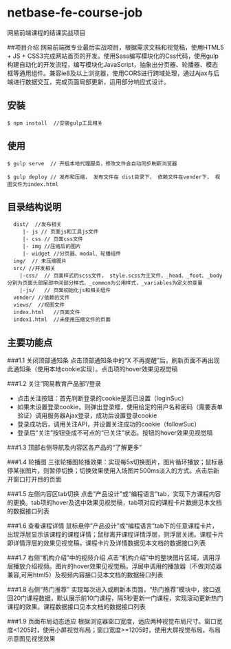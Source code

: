 # netbase-fe-course-job
网易前端课程的结课实战项目

##项目介绍
网易前端微专业最后实战项目，根据需求文档和视觉稿，使用HTML5 + JS + CSS3完成网站首页的开发。使用Sass编写模块化的Css代码，使用gulp构建自动化的开发流程，编写模块化JavaScript，抽象出分页器、轮播器、模态框等通用组件。兼容ie8及以上浏览器，使用CORS进行跨域处理，通过Ajax与后端进行数据交互，完成页面局部更新，运用部分响应式设计。

## 安装

```
$ npm install  //安装gulp工具相关
```


## 使用

```
$ gulp serve  // 开启本地代理服务，修改文件会自动同步刷新浏览器

$ gulp deploy // 发布和压缩， 发布文件在 dist目录下， 依赖文件在vender下， 视图文件为index.html
```


## 目录结构说明

``` 
  dist/  //发布相关
     |- js // 页面js和工具js文件
     |- css // 页面css文件
     |- img //压缩后的图片
     |- widget //分页器、modal、轮播组件
  img/  // 未压缩图片
  src/ //开发相关
    |-css/  // 页面样式的scss文件， style.scss为主文件，_head、_foot、_body分别为页面头部尾部中间部分样式，_common为公用样式，_variables为定义的变量
    |-js/   // 页面初始化js和相关组件
  vender/ //依赖的文件
  views/  //视图文件
  index.html   //页面文件
  index1.html  //未使用压缩文件的页面
```


## 主要功能点

###1.1  关闭顶部通知条
点击顶部通知条中的“X 不再提醒”后，刷新页面不再出现此通知条（使用本地cookie实现）。点击项的hover效果见视觉稿

###1.2  关注“网易教育产品部”/登录
* 点击关注按钮：首先判断登录的cookie是否已设置（loginSuc）
* 如果未设置登录cookie，则弹出登录框，使用给定的用户名和密码（需要表单验证）调用服务器Ajax登录，成功后设置登录cookie
* 登录成功后，调用关注API，并设置关注成功的cookie（followSuc）
* 登录后“关注”按钮变成不可点的“已关注”状态。按钮的hover效果见视觉稿

###1.3  顶部右侧导航及内容区各产品的“了解更多”

###1.4  轮播图
三张轮播图轮播效果：实现每5s切换图片，图片循环播放；鼠标悬停某张图片，则暂停切换；切换效果使用入场图片500ms淡入的方式。点击后新开窗口打开目的页面

###1.5   左侧内容区tab切换
点击“产品设计”或“编程语言”tab，实现下方课程内容的更换。tab项的hover及选中效果见视觉稿，tab项对应的课程卡片数据见本文档的数据接口列表

###1.6  查看课程详情
鼠标悬停“产品设计”或“编程语言”tab下的任意课程卡片，出现浮层显示该课程的课程详情；鼠标离开课程详情浮层，则浮层关闭。课程卡片即详情浮层的效果见视觉稿，课程卡片及详情数据见本文档的数据接口列表

###1.7  右侧“机构介绍”中的视频介绍
点击“机构介绍”中的整块图片区域，调用浮层播放介绍视频。图片的hover效果见视觉稿，浮层中调用的播放器（不做浏览器兼容,可用html5）及视频内容接口见本文档的数据接口列表

###1.8  右侧“热门推荐”
实现每次进入或刷新本页面，“热门推荐”模块中，接口返回20门课程数据，默认展示前10门课程，隔5秒更新一门课程，实现滚动更新热门课程的效果。课程数据接口见本文档的数据接口列表

###1.9  页面布局动态适应
根据浏览器窗口宽度，适应两种视觉布局尺寸。窗口宽度<1205时，使用小屏视觉布局；窗口宽度>=1205时，使用大屏视觉布局。布局示意图见视觉效果